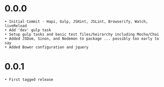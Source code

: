 # 0.0.0 

	• Initial Commit - Hapi, Gulp, JSHint, JSLint, Browserify, Watch, liveReload
	• Add 'dev' gulp task
	• Setup gulp tasks and basic test files/heirarchy including Mocha/Chai
	• Added JSDom, Sinon, and Nodemon to package ... possibly too early to say
	• Added Bower configuration and jquery

# 0.0.1

	• First tagged release